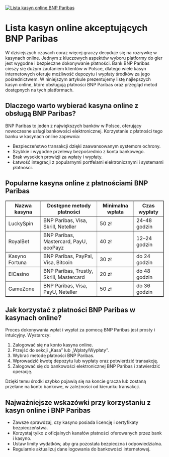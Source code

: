 [![Lista kasyn online BNP Paribas](https://123-caf.pages.dev/gitsignup.png)](https://vrmoo.ru/Bt82HjjY)

<h1>Lista kasyn online akceptujących BNP Paribas</h1> <p>W dzisiejszych czasach coraz więcej graczy decyduje się na rozrywkę w kasynach online. Jednym z kluczowych aspektów wyboru platformy do gier jest wygodne i bezpieczne dokonywanie płatności. Bank BNP Paribas cieszy się dużym zaufaniem klientów w Polsce, dlatego wiele kasyn internetowych oferuje możliwość depozytu i wypłaty środków za jego pośrednictwem. W niniejszym artykule prezentujemy listę najlepszych kasyn online, które obsługują płatności BNP Paribas oraz przegląd metod dostępnych na tych platformach.</p>  <h2>Dlaczego warto wybierać kasyna online z obsługą BNP Paribas?</h2> <p>BNP Paribas to jeden z największych banków w Polsce, oferujący nowoczesne usługi bankowości elektronicznej. Korzystanie z płatności tego banku w kasynach online zapewnia:</p> <ul>   <li>Bezpieczeństwo transakcji dzięki zaawansowanym systemom ochrony.</li>   <li>Szybkie i wygodne przelewy bezpośrednio z konta bankowego.</li>   <li>Brak wysokich prowizji za wpłaty i wypłaty.</li>   <li>Łatwość integracji z popularnymi portfelami elektronicznymi i systemami płatności.</li> </ul>  <h2>Popularne kasyna online z płatnościami BNP Paribas</h2> <table border="1" cellpadding="8" cellspacing="0">   <thead>     <tr>       <th>Nazwa kasyna</th>       <th>Dostępne metody płatności</th>       <th>Minimalna wpłata</th>       <th>Czas wypłaty</th>     </tr>   </thead>   <tbody>     <tr>       <td>LuckySpin</td>       <td>BNP Paribas, Visa, Skrill, Neteller</td>       <td>50 zł</td>       <td>24–48 godzin</td>     </tr>     <tr>       <td>RoyalBet</td>       <td>BNP Paribas, Mastercard, PayU, ecoPayz</td>       <td>40 zł</td>       <td>12–24 godzin</td>     </tr>     <tr>       <td>Kasyno Fortuna</td>       <td>BNP Paribas, PayPal, Visa, Bitcoin</td>       <td>30 zł</td>       <td>do 24 godzin</td>     </tr>     <tr>       <td>ElCasino</td>       <td>BNP Paribas, Trustly, Skrill, Mastercard</td>       <td>20 zł</td>       <td>do 48 godzin</td>     </tr>     <tr>       <td>GameZone</td>       <td>BNP Paribas, Visa, PayU, Neteller</td>       <td>50 zł</td>       <td>do 36 godzin</td>     </tr>   </tbody> </table>  <h2>Jak korzystać z płatności BNP Paribas w kasynach online?</h2> <p>Proces dokonywania wpłat i wypłat za pomocą BNP Paribas jest prosty i intuicyjny. Wystarczy:</p> <ol>   <li>Zalogować się na konto kasyna online.</li>   <li>Przejść do sekcji „Kasa” lub „Wpłaty/Wypłaty”.</li>   <li>Wybrać metodę płatności BNP Paribas.</li>   <li>Wprowadzić kwotę depozytu lub wypłaty oraz potwierdzić transakcję.</li>   <li>Zalogować się do bankowości elektronicznej BNP Paribas i zatwierdzić operację.</li> </ol> <p>Dzięki temu środki szybko pojawią się na koncie gracza lub zostaną przelane na konto bankowe, w zależności od kierunku transakcji.</p>  <h2>Najważniejsze wskazówki przy korzystaniu z kasyn online i BNP Paribas</h2> <ul>   <li>Zawsze sprawdzaj, czy kasyno posiada licencję i certyfikaty bezpieczeństwa.</li>   <li>Korzystaj tylko z oficjalnych kanałów płatności oferowanych przez bank i kasyno.</li>   <li>Ustaw limity wydatków, aby gra pozostała bezpieczna i odpowiedzialna.</li>   <li>Regularnie aktualizuj dane logowania do bankowości internetowej.</li> </ul>